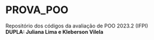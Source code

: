# PROVA_POO
Repositório dos códigos da avaliação de POO 2023.2 (IFPI)
</br>
<b>DUPLA: Juliana Lima e Kleberson Vilela</b>
